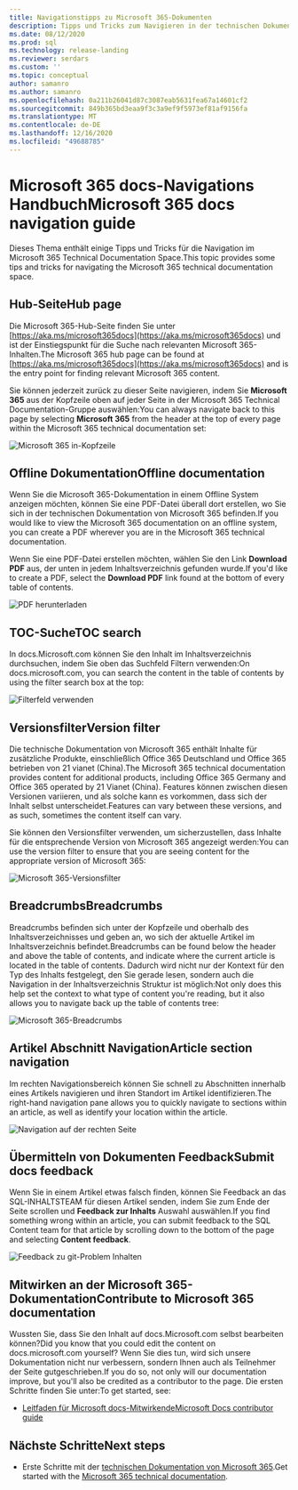 ```yaml
---
title: Navigationstipps zu Microsoft 365-Dokumenten
description: Tipps und Tricks zum Navigieren in der technischen Dokumentation von Microsoft 365-erläutert Dinge wie die Hub-Seite, das Inhaltsverzeichnis, die Kopfzeile sowie die Verwendung der Breadcrumbs und die Verwendung des Versions Filters.
ms.date: 08/12/2020
ms.prod: sql
ms.technology: release-landing
ms.reviewer: serdars
ms.custom: ''
ms.topic: conceptual
author: samanro
ms.author: samanro
ms.openlocfilehash: 0a211b26041d87c3087eab5631fea67a14601cf2
ms.sourcegitcommit: 849b365bd3eaa9f3c3a9ef9f5973ef81af9156fa
ms.translationtype: MT
ms.contentlocale: de-DE
ms.lasthandoff: 12/16/2020
ms.locfileid: "49688785"
---
```

# <a name="microsoft-365-docs-navigation-guide"></a><span data-ttu-id="96cda-103">Microsoft 365 docs-Navigations Handbuch</span><span class="sxs-lookup"><span data-stu-id="96cda-103">Microsoft 365 docs navigation guide</span></span>

<span data-ttu-id="96cda-104">Dieses Thema enthält einige Tipps und Tricks für die Navigation im Microsoft 365 Technical Documentation Space.</span><span class="sxs-lookup"><span data-stu-id="96cda-104">This topic provides some tips and tricks for navigating the Microsoft 365 technical documentation space.</span></span>  

## <a name="hub-page"></a><span data-ttu-id="96cda-105">Hub-Seite</span><span class="sxs-lookup"><span data-stu-id="96cda-105">Hub page</span></span>

<span data-ttu-id="96cda-106">Die Microsoft 365-Hub-Seite finden Sie unter [https://aka.ms/microsoft365docs](https://aka.ms/microsoft365docs) und ist der Einstiegspunkt für die Suche nach relevanten Microsoft 365-Inhalten.</span><span class="sxs-lookup"><span data-stu-id="96cda-106">The Microsoft 365 hub page can be found at [https://aka.ms/microsoft365docs](https://aka.ms/microsoft365docs) and is the entry point for finding relevant Microsoft 365 content.</span></span>

<span data-ttu-id="96cda-107">Sie können jederzeit zurück zu dieser Seite navigieren, indem Sie **Microsoft 365** aus der Kopfzeile oben auf jeder Seite in der Microsoft 365 Technical Documentation-Gruppe auswählen:</span><span class="sxs-lookup"><span data-stu-id="96cda-107">You can always navigate back to this page by selecting **Microsoft 365** from the header at the top of every page within the Microsoft 365 technical documentation set:</span></span>

![Microsoft 365 in-Kopfzeile](media/m365-header-cursor.png)

## <a name="offline-documentation"></a><span data-ttu-id="96cda-109">Offline Dokumentation</span><span class="sxs-lookup"><span data-stu-id="96cda-109">Offline documentation</span></span>

<span data-ttu-id="96cda-110">Wenn Sie die Microsoft 365-Dokumentation in einem Offline System anzeigen möchten, können Sie eine PDF-Datei überall dort erstellen, wo Sie sich in der technischen Dokumentation von Microsoft 365 befinden.</span><span class="sxs-lookup"><span data-stu-id="96cda-110">If you would like to view the Microsoft 365 documentation on an offline system, you can create a PDF wherever you are in the Microsoft 365 technical documentation.</span></span>

<span data-ttu-id="96cda-111">Wenn Sie eine PDF-Datei erstellen möchten, wählen Sie den Link **Download PDF** aus, der unten in jedem Inhaltsverzeichnis gefunden wurde.</span><span class="sxs-lookup"><span data-stu-id="96cda-111">If you'd like to create a PDF, select the **Download PDF** link found at the bottom of every table of contents.</span></span>

![PDF herunterladen](media/m365-download-pdf-cursor.png)

## <a name="toc-search"></a><span data-ttu-id="96cda-113">TOC-Suche</span><span class="sxs-lookup"><span data-stu-id="96cda-113">TOC search</span></span> 
<span data-ttu-id="96cda-114">In docs.Microsoft.com können Sie den Inhalt im Inhaltsverzeichnis durchsuchen, indem Sie oben das Suchfeld Filtern verwenden:</span><span class="sxs-lookup"><span data-stu-id="96cda-114">On docs.microsoft.com, you can search the content in the table of contents by using the filter search box at the top:</span></span>

![Filterfeld verwenden](media/m365-filter-by-title.png)

## <a name="version-filter"></a><span data-ttu-id="96cda-116">Versionsfilter</span><span class="sxs-lookup"><span data-stu-id="96cda-116">Version filter</span></span>
<span data-ttu-id="96cda-117">Die technische Dokumentation von Microsoft 365 enthält Inhalte für zusätzliche Produkte, einschließlich Office 365 Deutschland und Office 365 betrieben von 21 vianet (China).</span><span class="sxs-lookup"><span data-stu-id="96cda-117">The Microsoft 365 technical documentation provides content for additional products, including Office 365 Germany and Office 365 operated by 21 Vianet (China).</span></span> <span data-ttu-id="96cda-118">Features können zwischen diesen Versionen variieren, und als solche kann es vorkommen, dass sich der Inhalt selbst unterscheidet.</span><span class="sxs-lookup"><span data-stu-id="96cda-118">Features can vary between these versions, and as such, sometimes the content itself can vary.</span></span>

<span data-ttu-id="96cda-119">Sie können den Versionsfilter verwenden, um sicherzustellen, dass Inhalte für die entsprechende Version von Microsoft 365 angezeigt werden:</span><span class="sxs-lookup"><span data-stu-id="96cda-119">You can use the version filter to ensure that you are seeing content for the appropriate version of Microsoft 365:</span></span>

![Microsoft 365-Versionsfilter](media/m365-version-filter.png)

## <a name="breadcrumbs"></a><span data-ttu-id="96cda-121">Breadcrumbs</span><span class="sxs-lookup"><span data-stu-id="96cda-121">Breadcrumbs</span></span>

<span data-ttu-id="96cda-122">Breadcrumbs befinden sich unter der Kopfzeile und oberhalb des Inhaltsverzeichnisses und geben an, wo sich der aktuelle Artikel im Inhaltsverzeichnis befindet.</span><span class="sxs-lookup"><span data-stu-id="96cda-122">Breadcrumbs can be found below the header and above the table of contents, and indicate where the current article is located in the table of contents.</span></span>  <span data-ttu-id="96cda-123">Dadurch wird nicht nur der Kontext für den Typ des Inhalts festgelegt, den Sie gerade lesen, sondern auch die Navigation in der Inhaltsverzeichnis Struktur ist möglich:</span><span class="sxs-lookup"><span data-stu-id="96cda-123">Not only does this help set the context to what type of content you're reading, but it also allows you to navigate back up the table of contents tree:</span></span>

![Microsoft 365-Breadcrumbs](media/m365-breadcrumb.png)

## <a name="article-section-navigation"></a><span data-ttu-id="96cda-125">Artikel Abschnitt Navigation</span><span class="sxs-lookup"><span data-stu-id="96cda-125">Article section navigation</span></span>

<span data-ttu-id="96cda-126">Im rechten Navigationsbereich können Sie schnell zu Abschnitten innerhalb eines Artikels navigieren und ihren Standort im Artikel identifizieren.</span><span class="sxs-lookup"><span data-stu-id="96cda-126">The right-hand navigation pane allows you to quickly navigate to sections within an article, as well as identify your location within the article.</span></span>  

![Navigation auf der rechten Seite](media/m365-article-sections.png)

## <a name="submit-docs-feedback"></a><span data-ttu-id="96cda-128">Übermitteln von Dokumenten Feedback</span><span class="sxs-lookup"><span data-stu-id="96cda-128">Submit docs feedback</span></span>

<span data-ttu-id="96cda-129">Wenn Sie in einem Artikel etwas falsch finden, können Sie Feedback an das SQL-INHALTSTEAM für diesen Artikel senden, indem Sie zum Ende der Seite scrollen und **Feedback zur Inhalts** Auswahl auswählen.</span><span class="sxs-lookup"><span data-stu-id="96cda-129">If you find something wrong within an article, you can submit feedback to the SQL Content team for that article by scrolling down to the bottom of the page and selecting **Content feedback**.</span></span>

![Feedback zu git-Problem Inhalten](media/m365-article-feedback.png)

## <a name="contribute-to-microsoft-365-documentation"></a><span data-ttu-id="96cda-131">Mitwirken an der Microsoft 365-Dokumentation</span><span class="sxs-lookup"><span data-stu-id="96cda-131">Contribute to Microsoft 365 documentation</span></span>

<span data-ttu-id="96cda-132">Wussten Sie, dass Sie den Inhalt auf docs.Microsoft.com selbst bearbeiten können?</span><span class="sxs-lookup"><span data-stu-id="96cda-132">Did you know that you could edit the content on docs.microsoft.com yourself?</span></span> <span data-ttu-id="96cda-133">Wenn Sie dies tun, wird sich unsere Dokumentation nicht nur verbessern, sondern Ihnen auch als Teilnehmer der Seite gutgeschrieben.</span><span class="sxs-lookup"><span data-stu-id="96cda-133">If you do so, not only will our documentation improve, but you'll also be credited as a contributor to the page.</span></span> <span data-ttu-id="96cda-134">Die ersten Schritte finden Sie unter:</span><span class="sxs-lookup"><span data-stu-id="96cda-134">To get started, see:</span></span>

- [<span data-ttu-id="96cda-135">Leitfaden für Microsoft docs-Mitwirkende</span><span class="sxs-lookup"><span data-stu-id="96cda-135">Microsoft Docs contributor guide</span></span>](https://docs.microsoft.com/contribute/)

## <a name="next-steps"></a><span data-ttu-id="96cda-136">Nächste Schritte</span><span class="sxs-lookup"><span data-stu-id="96cda-136">Next steps</span></span>

- <span data-ttu-id="96cda-137">Erste Schritte mit der [technischen Dokumentation von Microsoft 365](index.yml).</span><span class="sxs-lookup"><span data-stu-id="96cda-137">Get started with the [Microsoft 365 technical documentation](index.yml).</span></span>
